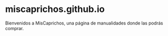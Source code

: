 # miscaprichos.github.io
Bienvenidos a MisCaprichos, una página de manualidades donde las podrás comprar.
